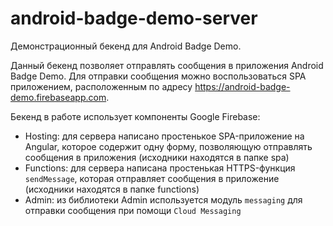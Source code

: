 # android-badge-demo-server

Демонстрационный бекенд для Android Badge Demo.

Данный бекенд позволяет отправлять сообщения в приложения Android Badge Demo. Для отправки сообщения можно воспользоваться
SPA приложением, расположенным по адресу https://android-badge-demo.firebaseapp.com.

Бекенд в работе использует компоненты Google Firebase:
- Hosting: для сервера написано простенькое SPA-приложение на Angular, которое содержит одну форму, позволяющую
отправлять сообщения в приложения (исходники находятся в папке spa)
- Functions: для сервера написана простенькая HTTPS-функция `sendMessage`, которая отправляет сообщения в приложение
(исходники находятся в папке functions)
- Admin: из библиотеки Admin используется модуль `messaging` для отправки сообщения при помощи `Cloud Messaging`
